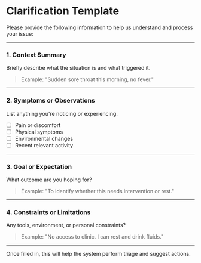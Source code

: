 # Clarification Template

Please provide the following information to help us understand and process your issue:

---

### 1. **Context Summary**  
Briefly describe what the situation is and what triggered it.

> Example: "Sudden sore throat this morning, no fever."

---

### 2. **Symptoms or Observations**  
List anything you're noticing or experiencing.

- [ ] Pain or discomfort
- [ ] Physical symptoms
- [ ] Environmental changes
- [ ] Recent relevant activity

---

### 3. **Goal or Expectation**  
What outcome are you hoping for?

> Example: "To identify whether this needs intervention or rest."

---

### 4. **Constraints or Limitations**  
Any tools, environment, or personal constraints?

> Example: "No access to clinic. I can rest and drink fluids."

---

Once filled in, this will help the system perform triage and suggest actions.
